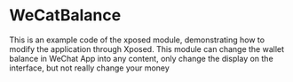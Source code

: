 # WeCatBalance
This is an example code of the xposed module, demonstrating how to modify the application through Xposed. This module can change the wallet balance in WeChat App into any content, only change the display on the interface, but not really change your money
